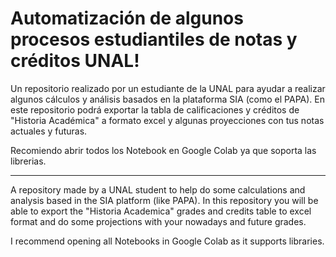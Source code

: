 # Automatización de algunos procesos estudiantiles de notas y créditos UNAL!
Un repositorio realizado por un estudiante de la UNAL para ayudar a realizar algunos cálculos y análisis basados en la plataforma SIA (como el PAPA).
En este repositorio podrá exportar la tabla de calificaciones y créditos de "Historia Académica" a formato excel 
y algunas proyecciones con tus notas actuales y futuras.

Recomiendo abrir todos los Notebook en Google Colab ya que soporta las librerias.
________________________________________________________________________________________________________________________________
A repository made by a UNAL student to help do some calculations and analysis based in the SIA platform (like PAPA).
In this repository you will be able to export the "Historia Academica" grades and credits table to excel format and 
do some projections with your nowadays and future grades. 

I recommend opening all Notebooks in Google Colab as it supports libraries.
